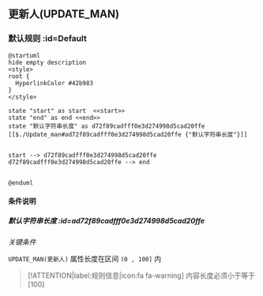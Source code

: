 ## 更新人(UPDATE_MAN) <!-- {docsify-ignore-all} -->

   

### 默认规则 :id=Default

```plantuml
@startuml
hide empty description
<style>
root {
  HyperlinkColor #42b983
}
</style>

state "start" as start  <<start>>
state "end" as end <<end>>
state "默认字符串长度" as d72f89cadfff0e3d274998d5cad20ffe [[$./Update_man#ad72f89cadfff0e3d274998d5cad20ffe {"默认字符串长度"}]]


start --> d72f89cadfff0e3d274998d5cad20ffe 
d72f89cadfff0e3d274998d5cad20ffe --> end 


@enduml
```

#### 条件说明

##### 默认字符串长度 :id=ad72f89cadfff0e3d274998d5cad20ffe


*关键条件*


`UPDATE_MAN(更新人)` 属性长度在区间 `(0 , 100]` 内

> [!ATTENTION|label:规则信息|icon:fa fa-warning]
> 内容长度必须小于等于[100]







